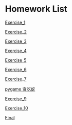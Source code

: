 Homework List
=
[Exercise_1](https://github.com/whucola/computationalphysics_N2015301020029/blob/master/exercise%201)

[Exercise_2](https://github.com/whucola/computationalphysics_N2015301020029/blob/master/exercise%202)

[Exercise_3](https://www.zybuluo.com/Ding-feng/note/898799)

[Exercise_4](https://www.zybuluo.com/Ding-feng/note/912592)

[Exercise_5](https://www.zybuluo.com/Ding-feng/note/922529)

[Exercise_6](https://www.zybuluo.com/Ding-feng/note/930050)

[Exercise_7](https://www.zybuluo.com/Ding-feng/note/937078)

[pygame 贪吃蛇](https://github.com/whucola/computationalphysics_N2015301020029/blob/master/pygame)

[Exercise_9](https://www.zybuluo.com/Ding-feng/note/971568)

[Exercise_10](https://www.zybuluo.com/Ding-feng/note/979753)

[Final](https://www.zybuluo.com/Ding-feng/note/1003783)
